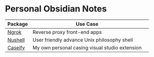 # Personal Obsidian Notes

| Package                         | Use Case                                       |     |
| ------------------------------- | ---------------------------------------------- | --- |
| [Ngrok](Front-end/Ngrok.md)     | Reverse proxy front-end apps                   |     |
| [Nushell](Front-end/Nushell.md) | User friendly advance Unix philosophy shell    |     |
| [Caseify](Back-end/Caseify.md)  | My own personal casing visual studio extension |     |
